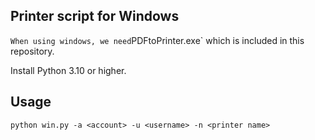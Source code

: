 ## Printer script for Windows
`
When using windows, we need `PDFtoPrinter.exe` which is included in this repository.

Install Python 3.10 or higher.

## Usage

```
python win.py -a <account> -u <username> -n <printer name>
```
